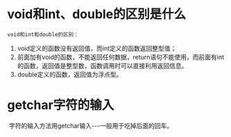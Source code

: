# void和int、double的区别是什么

 	void和int和double的区别：

1. void定义的函数没有返回值，而int定义的函数返回整型值；
2. 前面加有void的函数，不能返回任何数据，return语句不能使用，而前面有int的函数，返回值是整型数，函数调用时可以直接利用返回信息。
3. double定义的函数，返回值为浮点型。 

# getchar字符的输入

​	字符的输入方法用getchar输入---一般用于吃掉后面的回车。